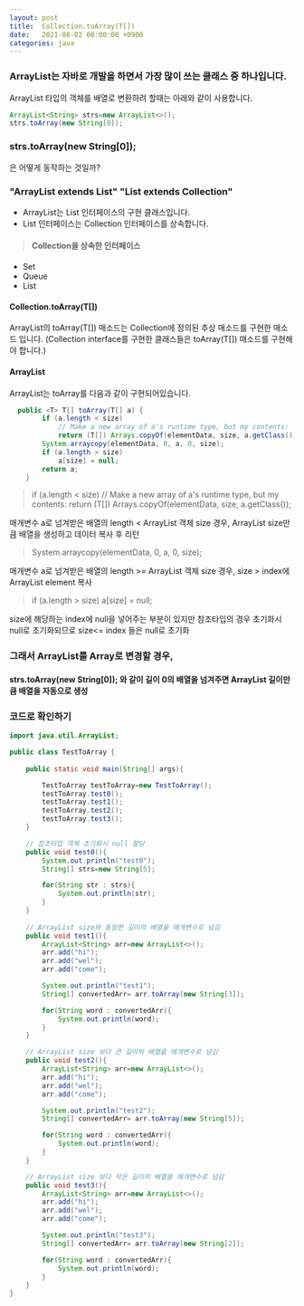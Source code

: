 ```yaml
---
layout: post
title:  Collection.toArray(T[])
date:   2021-08-02 00:00:00 +0900
categories: java
---
```

### ArrayList는 자바로 개발을 하면서 가장 많이 쓰는 클래스 중 하나입니다.
ArrayList 타입의 객체를 배열로 변환하려 할때는 아래와 같이 사용합니다.

```java
ArrayList<String> strs=new ArrayList<>(); 
strs.toArray(new String[0]);
```
### strs.toArray(new String[0]);
 은 어떻게 동작하는 것일까?

### "ArrayList extends List" "List extends Collection"
- ArrayList는 List 인터페이스의 구현 클래스입니다.
- List 인터페이스는 Collection 인터페이스를 상속합니다.

> #### Collection을 상속한 인터페이스
- Set
- Queue
- List

#### Collection.toArray(T[])
ArrayList의 toArray(T[]) 매소드는 Collection에 정의된 추상 매소드를 구현한 매소드 입니다.
(Collection interface를 구현한 클래스들은 toArray(T[]) 매소드를 구현해야 합니다.)

#### ArrayList
ArrayList는 toArray를 다음과 같이 구현되어있습니다.
```java
  public <T> T[] toArray(T[] a) {
        if (a.length < size)
            // Make a new array of a's runtime type, but my contents:
            return (T[]) Arrays.copyOf(elementData, size, a.getClass());
        System.arraycopy(elementData, 0, a, 0, size);
        if (a.length > size)
            a[size] = null;
        return a;
    }
```

>
> if (a.length < size)
>      // Make a new array of a's runtime type, but my contents:
>      return (T[]) Arrays.copyOf(elementData, size, a.getClass());

매개변수 a로 넘겨받은 배열의 length < ArrayList 객체 size 경우,
ArrayList size만큼 배열을 생성하고 데이터 복사 후 리턴

>
>System.arraycopy(elementData, 0, a, 0, size);

매개변수 a로 넘겨받은 배열의 length >= ArrayList 객체 size 경우, 
size > index에 ArrayList element 복사

> if (a.length > size)
>        a[size] = null;

size에 해당하는 index에 null을 넣어주는 부분이 있지만
참조타입의 경우 초기화시 null로 초기화되므로 size<= index 들은 null로 초기화

### 그래서 ArrayList를 Array로 변경할 경우,
#### strs.toArray(new String[0]); 와 같이 길이 0의 배열을 넘겨주면 ArrayList 길이만큼 배열을 자동으로 생성


### 코드로 확인하기

```java
import java.util.ArrayList;

public class TestToArray {
    
    public static void main(String[] args){

        TestToArray testToArray=new TestToArray();
        testToArray.test0();
        testToArray.test1();
        testToArray.test2();
        testToArray.test3();
    }

    // 참조타입 객체 초기화시 null 할당
    public void test0(){
        System.out.println("test0");
        String[] strs=new String[5];

        for(String str : strs){
            System.out.println(str);
        }
    }
 
    // ArrayList size와 동일한 길이의 배열을 매개변수로 넘김
    public void test1(){
        ArrayList<String> arr=new ArrayList<>();
        arr.add("hi");
        arr.add("wel");
        arr.add("come");

        System.out.println("test1");
        String[] convertedArr= arr.toArray(new String[3]);

        for(String word : convertedArr){
            System.out.println(word);
        }
    }

    // ArrayList size 보다 큰 길이의 배열을 매개변수로 넘김
    public void test2(){
        ArrayList<String> arr=new ArrayList<>();
        arr.add("hi");
        arr.add("wel");
        arr.add("come");

        System.out.println("test2");
        String[] convertedArr= arr.toArray(new String[5]);

        for(String word : convertedArr){
            System.out.println(word);
        }
    }

    // ArrayList size 보다 작은 길이의 배열을 매개변수로 넘김
    public void test3(){
        ArrayList<String> arr=new ArrayList<>();
        arr.add("hi");
        arr.add("wel");
        arr.add("come");

        System.out.println("test3");
        String[] convertedArr= arr.toArray(new String[2]);

        for(String word : convertedArr){
            System.out.println(word);
        }
    }
}

```